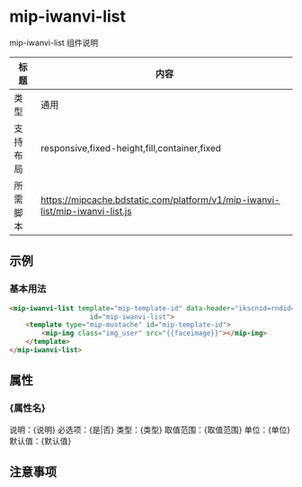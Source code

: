 # mip-iwanvi-list

mip-iwanvi-list 组件说明

标题|内容
----|----
类型|通用
支持布局|responsive,fixed-height,fill,container,fixed
所需脚本|https://mipcache.bdstatic.com/platform/v1/mip-iwanvi-list/mip-iwanvi-list.js

## 示例

### 基本用法
```html
<mip-iwanvi-list template="mip-template-id" data-header="ikscnid=rndid=170907155637905162&channelid=0;" role="list" preload src='https://m.cread.com/mip/json/mipuserinfo_json'
                    id="mip-iwanvi-list"> 
    <template type="mip-mustache" id="mip-template-id">
        <mip-img class="img_user" src="{{faceimage}}"></mip-img>
    </template>       
</mip-iwanvi-list>
```

## 属性

### {属性名}

说明：{说明}
必选项：{是|否}
类型：{类型}
取值范围：{取值范围}
单位：{单位}
默认值：{默认值}

## 注意事项

